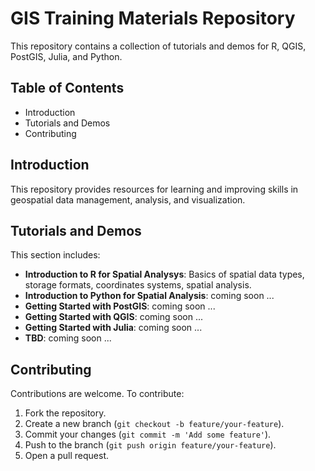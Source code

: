 # GIS Training Materials Repository

This repository contains a collection of tutorials and demos for R, QGIS, PostGIS, Julia, and Python.

## Table of Contents

- Introduction
- Tutorials and Demos
- Contributing

## Introduction

This repository provides resources for learning and improving skills in geospatial data management, analysis, and visualization.

## Tutorials and Demos

This section includes:

- **Introduction to R for Spatial Analysys**: Basics of spatial data types, storage formats, coordinates systems, spatial analysis.
- **Introduction to Python for Spatial Analysis**: coming soon ...
- **Getting Started with PostGIS**: coming soon ...
- **Getting Started with QGIS**: coming soon ...
- **Getting Started with Julia**: coming soon ...
- **TBD**: coming soon ...

## Contributing

Contributions are welcome. To contribute:

1. Fork the repository.
2. Create a new branch (`git checkout -b feature/your-feature`).
3. Commit your changes (`git commit -m 'Add some feature'`).
4. Push to the branch (`git push origin feature/your-feature`).
5. Open a pull request.
